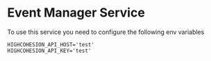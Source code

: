 # Event Manager Service

To use this service you need to configure the following env variables
```
HIGHCOHESION_API_HOST='test'
HIGHCOHESION_API_KEY='test'
```
